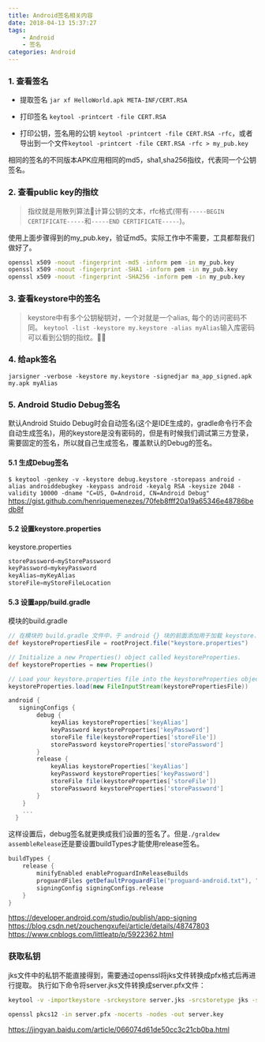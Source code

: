 ```yaml
---
title: Android签名相关内容
date: 2018-04-13 15:37:27
tags:
    - Android
    - 签名
categories: Android
---
```

### 1. 查看签名
- 提取签名
`jar xf HelloWorld.apk META-INF/CERT.RSA`
- 打印签名
`keytool -printcert -file CERT.RSA`

- 打印公钥，签名用的公钥
`keytool -printcert -file CERT.RSA -rfc`，或者导出到一个文件`keytool -printcert -file CERT.RSA -rfc > my_pub.key`

相同的签名的不同版本APK应用相同的md5，sha1,sha256指纹，代表同一个公钥签名。
 

### 2. 查看public key的指纹
> 指纹就是用散列算法计算公钥的文本，rfc格式(带有`-----BEGIN CERTIFICATE-----`和`-----END CERTIFICATE-----`)。

使用上面步骤得到的my_pub.key，验证md5。实际工作中不需要，工具都帮我们做好了。
``` bash
openssl x509 -noout -fingerprint -md5 -inform pem -in my_pub.key
openssl x509 -noout -fingerprint -SHA1 -inform pem -in my_pub.key
openssl x509 -noout -fingerprint -SHA256 -inform pem -in my_pub.key
```

### 3. 查看keystore中的签名
> keystore中有多个公钥秘钥对，一个对就是一个alias, 每个的访问密码不同。
`keytool -list -keystore my.keystore -alias myAlias`输入库密码可以看到公钥的指纹。


### 4. 给apk签名
`jarsigner -verbose -keystore my.keystore -signedjar ma_app_signed.apk my.apk myAlias`

### 5. Android Studio Debug签名
默认Android Stuido Debug时会自动签名(这个是IDE生成的，gradle命令行不会自动生成签名)，用的keystore是没有密码的，但是有时候我们调试第三方登录，需要固定的签名，所以就自己生成签名，覆盖默认的Debug的签名。

#### 5.1 生成Debug签名
`$ keytool -genkey -v -keystore debug.keystore -storepass android -alias androiddebugkey -keypass android -keyalg RSA -keysize 2048 -validity 10000 -dname "C=US, O=Android, CN=Android Debug"
`
https://gist.github.com/henriquemenezes/70feb8fff20a19a65346e48786bedb8f

#### 5.2 设置keystore.properties

keystore.properties
``` groovy 
storePassword=myStorePassword
keyPassword=mykeyPassword
keyAlias=myKeyAlias
storeFile=myStoreFileLocation
```

#### 5.3 设置app/build.gradle
模块的build.gradle
``` groovy
// 在模块的 build.gradle 文件中，于 android {} 块的前面添加用于加载 keystore.properties 文件的代码。
def keystorePropertiesFile = rootProject.file("keystore.properties")

// Initialize a new Properties() object called keystoreProperties.
def keystoreProperties = new Properties()

// Load your keystore.properties file into the keystoreProperties object.
keystoreProperties.load(new FileInputStream(keystorePropertiesFile))

android {
   signingConfigs {
        debug {
            keyAlias keystoreProperties['keyAlias']
            keyPassword keystoreProperties['keyPassword']
            storeFile file(keystoreProperties['storeFile'])
            storePassword keystoreProperties['storePassword']
        }
        release {
            keyAlias keystoreProperties['keyAlias']
            keyPassword keystoreProperties['keyPassword']
            storeFile file(keystoreProperties['storeFile'])
            storePassword keystoreProperties['storePassword']
        }
    }
    ...
  }
```
这样设置后，debug签名就更换成我们设置的签名了。但是`./graldew assembleRelease`还是要设置buildTypes才能使用release签名。
``` groovy
buildTypes {
    release {
        minifyEnabled enableProguardInReleaseBuilds
        proguardFiles getDefaultProguardFile("proguard-android.txt"), "proguard-rules.pro"
        signingConfig signingConfigs.release
    }
}
```

https://developer.android.com/studio/publish/app-signing
https://blog.csdn.net/zouchengxufei/article/details/48747803
https://www.cnblogs.com/littleatp/p/5922362.html

### 获取私钥
jks文件中的私钥不能直接得到，需要通过openssl将jks文件转换成pfx格式后再进行提取。
执行如下命令将server.jks文件转换成server.pfx文件：

``` bash
keytool -v -importkeystore -srckeystore server.jks -srcstoretype jks -srcstorepass 123456 -destkeystore server.p12 -deststoretype pkcs12 -deststorepass 123456 -destkeypass abc123

openssl pkcs12 -in server.pfx -nocerts -nodes -out server.key
```

https://jingyan.baidu.com/article/066074d61de50cc3c21cb0ba.html